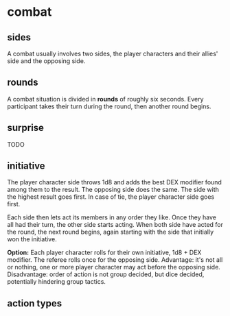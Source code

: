 
# combat

## sides

A combat usually involves two sides, the player characters and their allies' side and the opposing side.

## rounds

A combat situation is divided in **rounds** of roughly six seconds. Every participant takes their turn during the round, then another round begins.

## surprise

TODO

## initiative

The player character side throws 1d8 and adds the best DEX modifier found among them to the result. The opposing side does the same. The side with the highest result goes first. In case of tie, the player character side goes first.

Each side then lets act its members in any order they like. Once they have all had their turn, the other side starts acting. When both side have acted for the round, the next round begins, again starting with the side that initially won the initiative.

**Option:** Each player character rolls for their own initiative, 1d8 + DEX modifier. The referee rolls once for the opposing side. Advantage: it's not all or nothing, one or more player character may act before the opposing side. Disadvantage: order of action is not group decided, but dice decided, potentially hindering group tactics.

## action types

